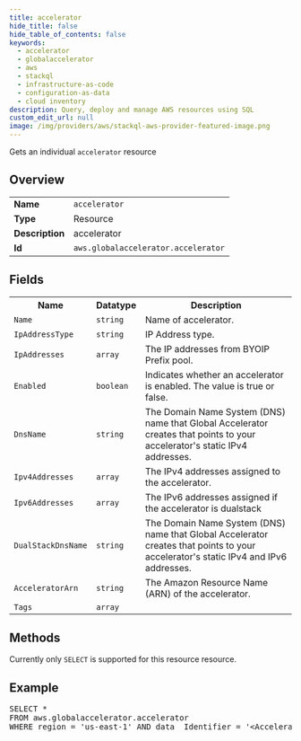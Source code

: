 ```yaml
---
title: accelerator
hide_title: false
hide_table_of_contents: false
keywords:
  - accelerator
  - globalaccelerator
  - aws
  - stackql
  - infrastructure-as-code
  - configuration-as-data
  - cloud inventory
description: Query, deploy and manage AWS resources using SQL
custom_edit_url: null
image: /img/providers/aws/stackql-aws-provider-featured-image.png
---
```

Gets an individual <code>accelerator</code> resource

## Overview
<table><tbody>
<tr><td><b>Name</b></td><td><code>accelerator</code></td></tr>
<tr><td><b>Type</b></td><td>Resource</td></tr>
<tr><td><b>Description</b></td><td>accelerator</td></tr>
<tr><td><b>Id</b></td><td><code>aws.globalaccelerator.accelerator</code></td></tr>
</tbody></table>

## Fields
<table><tbody>
<tr><th>Name</th><th>Datatype</th><th>Description</th></tr>
<tr><td><code>Name</code></td><td><code>string</code></td><td>Name of accelerator.</td></tr>
<tr><td><code>IpAddressType</code></td><td><code>string</code></td><td>IP Address type.</td></tr>
<tr><td><code>IpAddresses</code></td><td><code>array</code></td><td>The IP addresses from BYOIP Prefix pool.</td></tr>
<tr><td><code>Enabled</code></td><td><code>boolean</code></td><td>Indicates whether an accelerator is enabled. The value is true or false.</td></tr>
<tr><td><code>DnsName</code></td><td><code>string</code></td><td>The Domain Name System (DNS) name that Global Accelerator creates that points to your accelerator's static IPv4 addresses.</td></tr>
<tr><td><code>Ipv4Addresses</code></td><td><code>array</code></td><td>The IPv4 addresses assigned to the accelerator.</td></tr>
<tr><td><code>Ipv6Addresses</code></td><td><code>array</code></td><td>The IPv6 addresses assigned if the accelerator is dualstack</td></tr>
<tr><td><code>DualStackDnsName</code></td><td><code>string</code></td><td>The Domain Name System (DNS) name that Global Accelerator creates that points to your accelerator's static IPv4 and IPv6 addresses.</td></tr>
<tr><td><code>AcceleratorArn</code></td><td><code>string</code></td><td>The Amazon Resource Name (ARN) of the accelerator.</td></tr>
<tr><td><code>Tags</code></td><td><code>array</code></td><td></td></tr>

</tbody></table>

## Methods
Currently only <code>SELECT</code> is supported for this resource resource.

## Example
<pre>
SELECT * 
FROM aws.globalaccelerator.accelerator
WHERE region = 'us-east-1' AND data__Identifier = '&lt;AcceleratorArn&gt;'
</pre>
